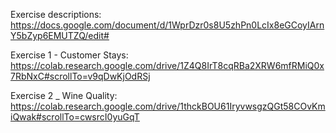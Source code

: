 Exercise descriptions:
https://docs.google.com/document/d/1WprDzr0s8U5zhPn0LcIx8eGCoyIArnY5bZyp6EMUTZQ/edit#

Exercise 1 - Customer Stays:
https://colab.research.google.com/drive/1Z4Q8IrT8cqRBa2XRW6mfRMiQ0x7RbNxC#scrollTo=v9qDwKjOdRSj

Exercise 2 _ Wine Quality:
https://colab.research.google.com/drive/1thckBOU61IryvwsgzQGt58COvKmiQwak#scrollTo=cwsrcI0yuGqT
